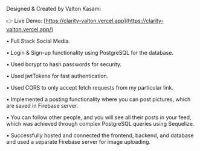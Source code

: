 Designed & Created by Valton Kasami

👉 Live Demo: [https://clarity-valton.vercel.app](https://clarity-valton.vercel.app/)

• Full Stack Social Media.

• Login & Sign-up functionality using PostgreSQL for the database.

• Used bcrypt to hash passwords for security.

• Used jwtTokens for fast authentication.

• Used CORS to only accept fetch requests from my particular link.

• Implemented a posting functionality where you can post pictures, which are saved in Firebase server.

• You can follow other people, and you will see all their posts in your feed, which was achieved through complex PostgreSQL queries using Sequelize.

• Successfully hosted and connected the frontend, backend, and database and used a separate Firebase server for image uploading.
